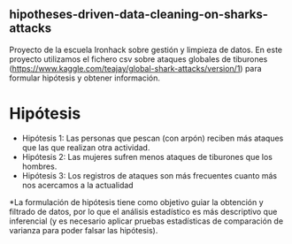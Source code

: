 ## hipotheses-driven-data-cleaning-on-sharks-attacks ##

Proyecto de la escuela Ironhack sobre gestión y limpieza de datos. En este proyecto utilizamos el fichero csv sobre ataques globales de tiburones (https://www.kaggle.com/teajay/global-shark-attacks/version/1) para formular hipótesis y obtener información.

# Hipótesis

- Hipótesis 1: Las personas que pescan (con arpón) reciben más ataques que las que realizan otra actividad.
- Hipótesis 2: Las mujeres sufren menos ataques de tiburones que los hombres.
- Hipótesis 3: Los registros de ataques son más frecuentes cuanto más nos acercamos a la actualidad

*La formulación de hipótesis tiene como objetivo guiar la obtención y filtrado de datos, por lo que el análisis estadístico es más descriptivo que inferencial (y es necesario aplicar pruebas estadísticas de comparación de varianza para poder falsar las hipótesis).
